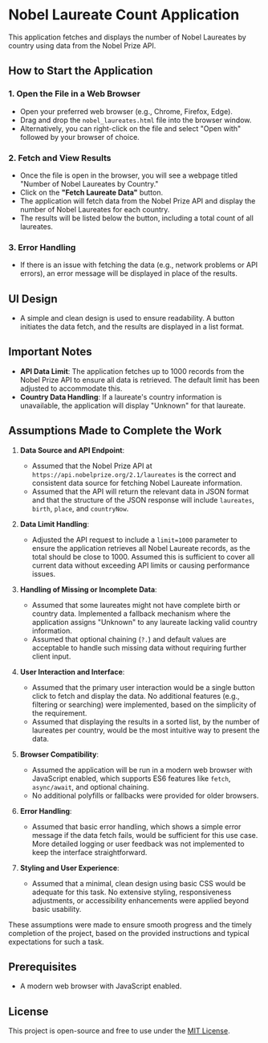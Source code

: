 # Nobel Laureate Count Application

This application fetches and displays the number of Nobel Laureates by country using data from the Nobel Prize API.

## How to Start the Application

### 1. Open the File in a Web Browser
- Open your preferred web browser (e.g., Chrome, Firefox, Edge).
- Drag and drop the `nobel_laureates.html` file into the browser window.
- Alternatively, you can right-click on the file and select "Open with" followed by your browser of choice.

### 2. Fetch and View Results
- Once the file is open in the browser, you will see a webpage titled "Number of Nobel Laureates by Country."
- Click on the **"Fetch Laureate Data"** button.
- The application will fetch data from the Nobel Prize API and display the number of Nobel Laureates for each country.
- The results will be listed below the button, including a total count of all laureates.

### 3. Error Handling
- If there is an issue with fetching the data (e.g., network problems or API errors), an error message will be displayed in place of the results.

## UI Design ##
- A simple and clean design is used to ensure readability. A button initiates the data fetch, and the results are displayed in a list format.

## Important Notes
- **API Data Limit**: The application fetches up to 1000 records from the Nobel Prize API to ensure all data is retrieved. The default limit has been adjusted to accommodate this.
- **Country Data Handling**: If a laureate's country information is unavailable, the application will display "Unknown" for that laureate.


## Assumptions Made to Complete the Work

1. **Data Source and API Endpoint**:
   - Assumed that the Nobel Prize API at `https://api.nobelprize.org/2.1/laureates` is the correct and consistent data source for fetching Nobel Laureate information.
   - Assumed that the API will return the relevant data in JSON format and that the structure of the JSON response will include `laureates`, `birth`, `place`, and `countryNow`.

2. **Data Limit Handling**:
   - Adjusted the API request to include a `limit=1000` parameter to ensure the application retrieves all Nobel Laureate records, as the total should be close to 1000. Assumed this is sufficient to cover all current data without exceeding API limits or causing performance issues.

3. **Handling of Missing or Incomplete Data**:
   - Assumed that some laureates might not have complete birth or country data. Implemented a fallback mechanism where the application assigns "Unknown" to any laureate lacking valid country information.
   - Assumed that optional chaining (`?.`) and default values are acceptable to handle such missing data without requiring further client input.

4. **User Interaction and Interface**:
   - Assumed that the primary user interaction would be a single button click to fetch and display the data. No additional features (e.g., filtering or searching) were implemented, based on the simplicity of the requirement.
   - Assumed that displaying the results in a sorted list, by the number of laureates per country, would be the most intuitive way to present the data.

5. **Browser Compatibility**:
   - Assumed the application will be run in a modern web browser with JavaScript enabled, which supports ES6 features like `fetch`, `async/await`, and optional chaining.
   - No additional polyfills or fallbacks were provided for older browsers.

6. **Error Handling**:
   - Assumed that basic error handling, which shows a simple error message if the data fetch fails, would be sufficient for this use case. More detailed logging or user feedback was not implemented to keep the interface straightforward.

7. **Styling and User Experience**:
   - Assumed that a minimal, clean design using basic CSS would be adequate for this task. No extensive styling, responsiveness adjustments, or accessibility enhancements were applied beyond basic usability.

These assumptions were made to ensure smooth progress and the timely completion of the project, based on the provided instructions and typical expectations for such a task.

## Prerequisites
- A modern web browser with JavaScript enabled.

## License
This project is open-source and free to use under the [MIT License](https://opensource.org/licenses/MIT).
